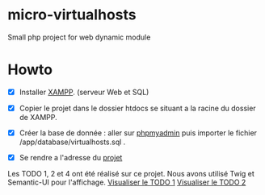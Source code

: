 # micro-virtualhosts
Small php project for web dynamic module

# Howto

- [x] Installer [XAMPP](https://www.apachefriends.org/fr/index.html). (serveur Web et SQL)
- [x] Copier le projet dans le dossier htdocs se situant a la racine du dossier de XAMPP.
- [x] Créer la base de donnée : aller sur [phpmyadmin](http://127.0.0.1/phpmyadmin/server_import.php?db=) puis importer le fichier /app/database/virtualhosts.sql .
- [x] Se rendre a l'adresse du [projet](http://127.0.0.1/micro-virtualhosts/)


Les TODO 1, 2 et 4 ont été réalisé sur ce projet.
Nous avons utilisé Twig et Semantic-UI pour l'affichage.
[Visualiser le TODO 1](http://127.0.0.1/micro-virtualhosts/my)
[Visualiser le TODO 2](http://127.0.0.1/micro-virtualhosts/display/host/1)



